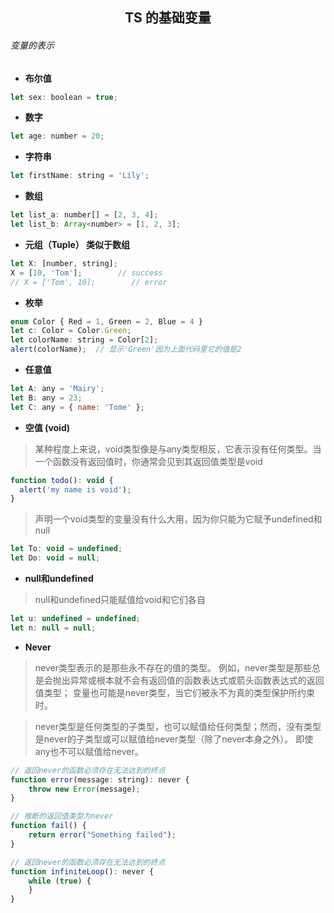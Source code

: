 <h2 align="center"> TS 的基础变量</h2>

###### 变量的表示

- __布尔值__

```js
let sex: boolean = true;
```

- __数字__

```js
let age: number = 20;
```

- __字符串__

```js
let firstName: string = 'Lily';
```

- __数组__

```js
let list_a: number[] = [2, 3, 4];
let list_b: Array<number> = [1, 2, 3];
```

- __元组（Tuple） 类似于数组__

```js
let X: [number, string];
X = [10, 'Tom'];        // success
// X = ['Tom', 10];        // error
```

- __枚举__

```js
enum Color { Red = 1, Green = 2, Blue = 4 }
let c: Color = Color.Green;
let colorName: string = Color[2];
alert(colorName);  // 显示'Green'因为上面代码里它的值是2
```

- __任意值__

```js
let A: any = 'Mairy';
let B: any = 23;
let C: any = { name: 'Tome' };
```

- __空值 (void)__

> 某种程度上来说，void类型像是与any类型相反，它表示没有任何类型。当一个函数没有返回值时，你通常会见到其返回值类型是void

```js
function todo(): void {
  alert('my name is void');
}
```

> 声明一个void类型的变量没有什么大用，因为你只能为它赋予undefined和null

```js
let To: void = undefined;
let Do: void = null;
```

- __null和undefined__

> null和undefined只能赋值给void和它们各自

```js
let u: undefined = undefined;
let n: null = null;
```

- __Never__

>never类型表示的是那些永不存在的值的类型。 例如，never类型是那些总是会抛出异常或根本就不会有返回值的函数表达式或箭头函数表达式的返回值类型； 变量也可能是never类型，当它们被永不为真的类型保护所约束时。

>never类型是任何类型的子类型，也可以赋值给任何类型；然而，没有类型是never的子类型或可以赋值给never类型（除了never本身之外）。 即使any也不可以赋值给never。

```js
// 返回never的函数必须存在无法达到的终点
function error(message: string): never {
    throw new Error(message);
}

// 推断的返回值类型为never
function fail() {
    return error("Something failed");
}

// 返回never的函数必须存在无法达到的终点
function infiniteLoop(): never {
    while (true) {
    }
}
```